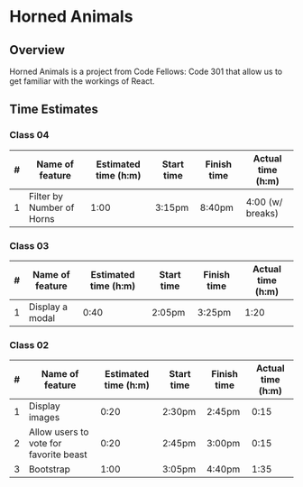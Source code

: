 # Horned Animals

## Overview

Horned Animals is a project from Code Fellows: Code 301 that allow us to get familiar with the workings of React.

## Time Estimates

### Class 04

| #   | Name of feature           | Estimated time (h:m) | Start time | Finish time | Actual time (h:m) |
| --- | ------------------------- | -------------------- | ---------- | ----------- | ----------------- |
| 1   | Filter by Number of Horns | 1:00                 | 3:15pm     | 8:40pm      | 4:00 (w/ breaks)  |

### Class 03

| #   | Name of feature | Estimated time (h:m) | Start time | Finish time | Actual time (h:m) |
| --- | --------------- | -------------------- | ---------- | ----------- | ----------------- |
| 1   | Display a modal | 0:40                 | 2:05pm     | 3:25pm      | 1:20              |

### Class 02

| #   | Name of feature                        | Estimated time (h:m) | Start time | Finish time | Actual time (h:m) |
| --- | -------------------------------------- | -------------------- | ---------- | ----------- | ----------------- |
| 1   | Display images                         | 0:20                 | 2:30pm     | 2:45pm      | 0:15              |
| 2   | Allow users to vote for favorite beast | 0:20                 | 2:45pm     | 3:00pm      | 0:15              |
| 3   | Bootstrap                              | 1:00                 | 3:05pm     | 4:40pm      | 1:35              |
